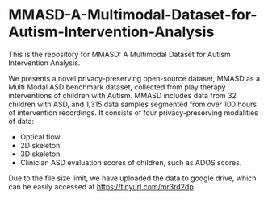 # MMASD-A-Multimodal-Dataset-for-Autism-Intervention-Analysis

This is the repository for MMASD: A Multimodal Dataset for Autism Intervention Analysis.

We presents a novel privacy-preserving open-source dataset, MMASD as a Multi Modal ASD benchmark dataset, collected from play therapy interventions of children with Autism. 
MMASD includes data from 32 children with ASD, and 1,315 data samples segmented from over 100 hours of intervention recordings. 
It consists of four privacy-preserving modalities of data: 
- Optical flow
- 2D skeleton
- 3D skeleton
- Clinician ASD evaluation scores of children, such as ADOS scores.

Due to the file size limit, we have uploaded the data to google drive, which can be easily accessed at https://tinyurl.com/mr3rd2dp.
